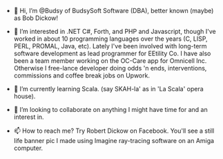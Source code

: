 - 👋 Hi, I’m @Budsy of BudsySoft Software (DBA), better known (maybe) as Bob Dickow!

- 👀 I’m interested in .NET C#, Forth, and PHP and Javascript, though I've worked in about 10 programming languages over the 
years (C, LISP, PERL, PROMAL, Java, etc). Lately I've been involved with long-term software development 
as lead programmer for EEtility Co. I have also been a team member working on the OC-Care app for Omnicell Inc. 
Otherwise I free-lance developer doing odds 'n ends, interventions, commissions and coffee break jobs on Upwork.

- 🌱 I’m currently learning Scala. (say SKAH-la' as in 'La Scala' opera house).

- 💞️ I’m looking to collaborate on anything I might have time for and an interest in.

- 📫 How to reach me? Try Robert Dickow on Facebook. You'll see a still life banner pic I made using Imagine ray-tracing software on an Amiga computer. 

<!---
Budsy/Budsy is a ✨ special ✨ repository because its `README.md` (this file) appears on your GitHub profile.
You can click the Preview link to take a look at your changes.
--->
